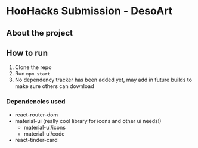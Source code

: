 # HooHacks Submission - DesoArt

## About the project

## How to run

1. Clone the repo
2. Run `npm start`
3. No dependency tracker has been added yet, may add in future builds to make sure others can download

### Dependencies used
* react-router-dom
* material-ui (really cool library for icons and other ui needs!)
    * material-ui/icons
    * material-ui/code
* react-tinder-card